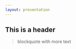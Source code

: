 ```yaml
---
layout: presentation
---
```


<html>
  <head>
    <link rel="stylesheet" href="/reveal.js/dist/reveal.css">
    <link rel="stylesheet" href="/reveal.js/dist/theme/white.css">
  </head>
  <body>
    <div class="reveal">
      <div class="slides">

<section>


## This is a header


</header>

</section>

> blockquote
with more text

<section>


</section>
      </div>
    </div>
    <script src="/reveal.js/dist/reveal.js"></script>
    <script>
      Reveal.initialize();
    </script>
  </body>
</html>
